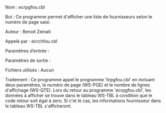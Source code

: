 Nom : ecrpgfou.cbl

But : Ce programme permet d'afficher une liste de fournisseurs selon le numéro de page saisi. 

Auteur : Benoit Zeinati

Appelé par : ecrchfou.cbl

Paramètres d’entrée : 

Paramètres de sortie : 

Fichiers utilisés : Aucun

Traitement : Ce programme appel le programme 'lirpgfou.cbl' en incluant deux paramètres, le numéro de page (WS-PGE) et le nombre de lignes d'affichage (WS-QTE). Lors du retour au programme 'ecrpgfou.cbl', les données à afficher se trouve dans le tableau WS-TBL à condition que le code retour soit égal à zero. Si c'et le cas, les informations fournisseur dans le tableau WS-TBL s'afficheront.

